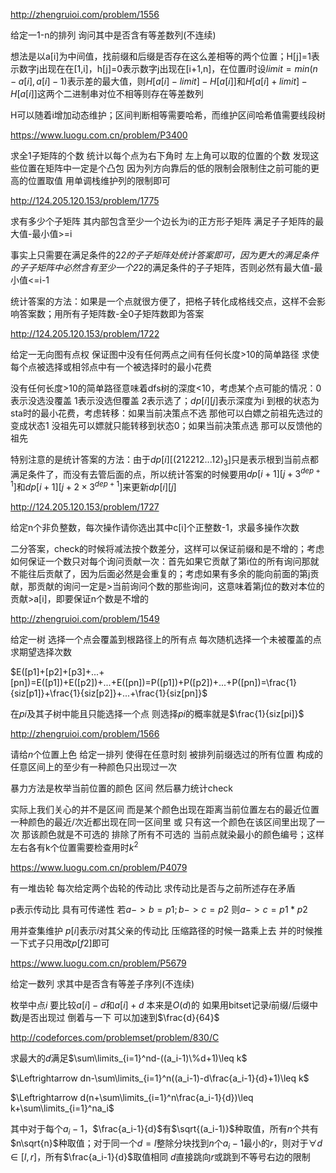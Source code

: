 http://zhengruioi.com/problem/1556

给定一1-n的排列 询问其中是否含有等差数列(不连续)

想法是以a[i]为中间值，找前缀和后缀是否存在这么差相等的两个位置；H[j]=1表示数字j出现在在[1,i]，h[j]=0表示数字j出现在[i+1,n]，在位置$i$时设$limit=min(n-a[i],a[i]-1)$表示差的最大值，则$H[a[i]-limit]-H[a[i]]$和$H[a[i]+limit]-H[a[i]]$这两个二进制串对位不相等则存在等差数列

H可以随着i增加动态维护；区间判断相等需要哈希，而维护区间哈希值需要线段树



https://www.luogu.com.cn/problem/P3400

求全1子矩阵的个数
统计以每个点为右下角时 左上角可以取的位置的个数 发现这些位置在矩阵中一定是个凸包 因为列方向靠后的低的限制会限制住之前可能的更高的位置取值 用单调栈维护列的限制即可



http://124.205.120.153/problem/1775

求有多少个子矩阵 其内部包含至少一个边长为i的正方形子矩阵 满足子子矩阵的最大值-最小值>=i

事实上只需要在满足条件的2*2的子子矩阵处统计答案即可，因为更大的满足条件的子子矩阵中必然含有至少一个2*2的满足条件的子子矩阵，否则必然有最大值-最小值<=i-1

统计答案的方法：如果是一个点就很方便了，把格子转化成格线交点，这样不会影响答案数；用所有子矩阵数-全0子矩阵数即为答案



http://124.205.120.153/problem/1722

给定一无向图有点权 保证图中没有任何两点之间有任何长度>10的简单路径 求使每个点被选择或相邻点中有一个被选择时的最小花费

没有任何长度>10的简单路径意味着dfs树的深度<10，考虑某个点可能的情况：0表示没选没覆盖 1表示没选但覆盖 2表示选了；$dp[i][j]$表示深度为i 到根的状态为sta时的最小花费，考虑转移：如果当前决策点不选 那他可以白嫖之前祖先选过的变成状态1 没祖先可以嫖就只能转移到状态0；如果当前决策点选 那可以反馈他的祖先

特别注意的是统计答案的方法：由于$dp[i][(212212...12)_3]$只是表示根到当前点都满足条件了，而没有去管后面的点，所以统计答案的时候要用$dp[i+1][j+3^{dep+1}]$和$dp[i+1][j+2\times 3^{dep+1}]$来更新$dp[i][j]$



http://124.205.120.153/problem/1727

给定n个非负整数，每次操作请你选出其中c[i]个正整数-1，求最多操作次数

二分答案，check的时候将减法按个数差分，这样可以保证前缀和是不增的；考虑如何保证一个数只对每个询问贡献一次：首先如果它贡献了第i位的所有询问那就不能往后贡献了，因为后面必然是会重复的；考虑如果有多余的能向前面的第j贡献，那贡献的询问一定是>当前询问个数的那些询问，这意味着第j位的数对本位的贡献>a[i]，即要保证n个数是不增的



http://zhengruioi.com/problem/1549

给定一树 选择一个点会覆盖到根路径上的所有点 每次随机选择一个未被覆盖的点 求期望选择次数

$E([p1]+[p2]+[p3]+...+[pn])=E([p1])+E([p2])+...+E([pn])=P([p1])+P([p2])+...+P([pn])=\frac{1}{siz[p1]}+\frac{1}{siz[p2]}+...+\frac{1}{siz[pn]}$

在$pi$及其子树中能且只能选择一个点 则选择$pi$的概率就是$\frac{1}{siz[pi]}$



http://zhengruioi.com/problem/1566

请给$n$个位置上色 给定一排列 使得在任意时刻 被排列前缀选过的所有位置 构成的任意区间上的至少有一种颜色只出现过一次

暴力方法是枚举当前位置的颜色 区间 然后暴力统计check

实际上我们关心的并不是区间 而是某个颜色出现在距离当前位置左右的最近位置 一种颜色的最近/次近都出现在同一区间里 或 只有这一个颜色在该区间里出现了一次 那该颜色就是不可选的 排除了所有不可选的 当前点就染最小的颜色编号；这样左右各有k个位置需要检查用时$k^2$



https://www.luogu.com.cn/problem/P4079

有一堆齿轮 每次给定两个齿轮的传动比 求传动比是否与之前所述存在矛盾

p表示传动比 具有可传递性 若$a->b=p1;b->c=p2$ 则$a->c=p1*p2$

用并查集维护 $p[i]$表示$i$对其父亲的传动比 压缩路径的时候一路乘上去 并的时候推一下式子只用改$p[f2]$即可



https://www.luogu.com.cn/problem/P5679

给定一数列 求其中是否含有等差子序列(不连续)

枚举中点$i$ 要比较$a[i]-d$和$a[i]+d$ 本来是$O(d)$的 如果用bitset记录$i$前缀/后缀中数$j$是否出现过 倒着与一下 可以加速到$\frac{d}{64}$



http://codeforces.com/problemset/problem/830/C

求最大的$d$满足$\sum\limits_{i=1}^nd-((a_i-1)\%d+1)\leq k$

$\Leftrightarrow dn-\sum\limits_{i=1}^n((a_i-1)-d\frac{a_i-1}{d}+1)\leq k$

$\Leftrightarrow d(n+\sum\limits_{i=1}^n\frac{a_i-1}{d})\leq k+\sum\limits_{i=1}^na_i$

其中对于每个$a_i-1$，$\frac{a_i-1}{d}$有$\sqrt{(a_i-1)}$种取值，所有$n$个共有$n\sqrt{n}$种取值；对于同一个$d=l$整除分块找到$n$个$a_i-1$最小的$r$，则对于$\forall d\in[l,r]$，所有$\frac{a_i-1}{d}$取值相同 $d$直接跳向$r$或跳到不等号右边的限制

